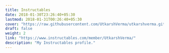 ```yaml
---
title: Instructables
date: 2018-01-30T23:26:40+05:30
lastmod: 2018-01-31T00:26:40+05:30
cover: "https://raw.githubusercontent.com/UtkarshVerma/utkarshverma.github.io/source/static/images/instruct.png"
draft: false
weight: 2
link: "https://www.instructables.com/member/UtkarshVerma/"
description: "My Instructables profile."
---
```

